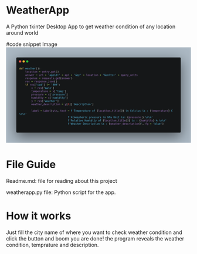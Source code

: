 # WeatherApp
A Python tkinter Desktop App to get weather condition of any location around world

#code snippet Image
![](weather.png)
# File Guide
Readme.md: file for reading about this project

weatherapp.py file: Python script for the app.

# How it works 
Just fill the city name of where you want to check weather condition and click the button and
boom you are done! the program reveals the weather condition, temprature and description. 
